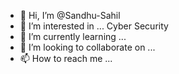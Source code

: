 - 👋 Hi, I’m @Sandhu-Sahil
- 👀 I’m interested in ... Cyber Security
- 🌱 I’m currently learning ...
- 💞️ I’m looking to collaborate on ...
- 📫 How to reach me ...

<!---
Sandhu-Sahil/Sandhu-Sahil is a ✨ special ✨ repository because its `README.md` (this file) appears on your GitHub profile.
You can click the Preview link to take a look at your changes.
--->
